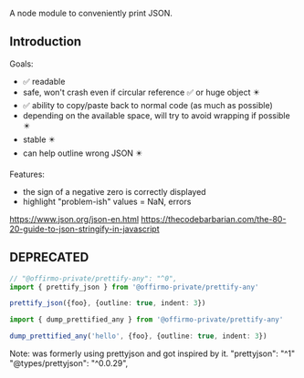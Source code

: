A node module to conveniently print JSON.


## Introduction

Goals:
* ✅ readable
* safe, won't crash even if circular reference ✅ or huge object ✴️
* ✅ ability to copy/paste back to normal code (as much as possible)
* depending on the available space, will try to avoid wrapping if possible ✴️
* stable ✴️
* can help outline wrong JSON ✴️

Features:
- the sign of a negative zero is correctly displayed
- highlight "problem-ish" values = NaN, errors



https://www.json.org/json-en.html
https://thecodebarbarian.com/the-80-20-guide-to-json-stringify-in-javascript



## DEPRECATED

```ts
// "@offirmo-private/prettify-any": "^0",
import { prettify_json } from '@offirmo-private/prettify-any'

prettify_json({foo}, {outline: true, indent: 3})

import { dump_prettified_any } from '@offirmo-private/prettify-any'

dump_prettified_any('hello', {foo}, {outline: true, indent: 3})

```


Note: was formerly using prettyjson and got inspired by it.
"prettyjson": "^1"
"@types/prettyjson": "^0.0.29",


